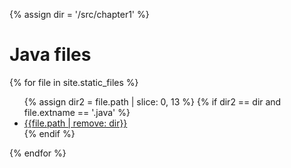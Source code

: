 {% assign dir = '/src/chapter1' %}

# Java files

{% for file in site.static_files %}
<ul>
{% assign dir2 = file.path | slice: 0, 13 %}
{% if dir2 == dir and file.extname == '.java' %}
<li>

<div><a href="{{file.path}}">{{file.path | remove: dir}}</a></div>
</li>
{% endif %}
</ul>
{% endfor %}
